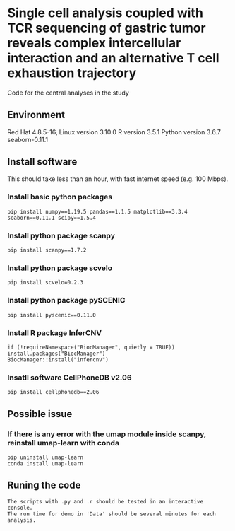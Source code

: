 # Single cell analysis coupled with TCR sequencing of gastric tumor reveals complex intercellular interaction and an alternative T cell exhaustion trajectory
Code for the central analyses in the study
## Environment 
Red Hat 4.8.5-16, Linux version 3.10.0
R version 3.5.1	
Python version 3.6.7
seaborn-0.11.1
## Install software
This should take less than an hour, with fast internet speed (e.g. 100 Mbps).

### Install basic python packages 
```
pip install numpy==1.19.5 pandas==1.1.5 matplotlib==3.3.4 seaborn==0.11.1 scipy==1.5.4
```
### Install python package scanpy 
```
pip install scanpy==1.7.2
```
### Install python package scvelo 
```
pip install scvelo=0.2.3
```
### Install python package pySCENIC
    pip install pyscenic==0.11.0
### Install R package InferCNV 
    if (!requireNamespace("BiocManager", quietly = TRUE))
    install.packages("BiocManager")
    BiocManager::install("infercnv")
### Insatll software CellPhoneDB v2.06
    pip install cellphonedb==2.06
	

## Possible issue

### If there is any error with the umap module inside scanpy, reinstall umap-learn with conda
```
pip uninstall umap-learn
conda install umap-learn
```


## Runing the code
	The scripts with .py and .r should be tested in an interactive console.
	The run time for demo in 'Data' should be several minutes for each analysis.